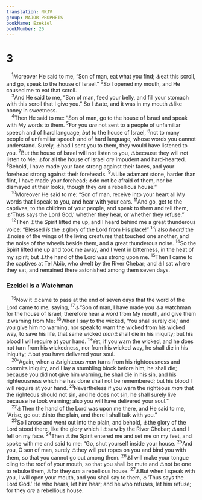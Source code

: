 ```yaml
---
translation: NKJV
group: MAJOR PROPHETS
bookName: Ezekiel 
bookNumber: 26
---
```


<div class="title"><h1>3</h1></div>
<span class="verse exe_3_1"> <sup>1</sup>Moreover He said to me, “Son of man, eat what you find; <a data-toggle="tooltip" data-placement="bottom" title="Ezek. 2:8, 9">⚓</a>eat this scroll, and go, speak to the house of Israel.” </span>
<span class="verse exe_3_2"><sup>2</sup>So I opened my mouth, and He caused me to eat that scroll.<br/></span>
<span class="verse exe_3_3"> <sup>3</sup>And He said to me, “Son of man, feed your belly, and fill your stomach with this scroll that I give you.” So I <a data-toggle="tooltip" data-placement="bottom" title="Jer. 15:16; Rev. 10:9">⚓</a>ate, and it was in my mouth <a data-toggle="tooltip" data-placement="bottom" title="Ps. 19:10; 119:103">⚓</a>like honey in sweetness.<br/></span>
<span class="verse exe_3_4"> <sup>4</sup>Then He said to me: “Son of man, go to the house of Israel and speak with My words to them. </span>
<span class="verse exe_3_5"><sup>5</sup>For you <i>are</i> not sent to a people of unfamiliar speech and of hard language, <i>but</i> to the house of Israel, </span>
<span class="verse exe_3_6"><sup>6</sup>not to many people of unfamiliar speech and of hard language, whose words you cannot understand. Surely, <a data-toggle="tooltip" data-placement="bottom" title="Jon. 3:5–10; Matt. 11:21">⚓</a>had I sent you to them, they would have listened to you. </span>
<span class="verse exe_3_7"><sup>7</sup>But the house of Israel will not listen to you, <a data-toggle="tooltip" data-placement="bottom" title="John 15:20, 21">⚓</a>because they will not listen to Me; <a data-toggle="tooltip" data-placement="bottom" title="Ezek. 2:4">⚓</a>for all the house of Israel <i>are</i> impudent and hard-hearted. </span>
<span class="verse exe_3_8"><sup>8</sup>Behold, I have made your face strong against their faces, and your forehead strong against their foreheads. </span>
<span class="verse exe_3_9"><sup>9</sup><a data-toggle="tooltip" data-placement="bottom" title="Is. 50:7; Jer. 1:18; Mic. 3:8">⚓</a>Like adamant stone, harder than flint, I have made your forehead; <a data-toggle="tooltip" data-placement="bottom" title="Jer. 1:8, 17; Ezek. 2:6">⚓</a>do not be afraid of them, nor be dismayed at their looks, though they <i>are</i> a rebellious house.”<br/></span>
<span class="verse exe_3_10"> <sup>10</sup>Moreover He said to me: “Son of man, receive into your heart all My words that I speak to you, and hear with your ears. </span>
<span class="verse exe_3_11"><sup>11</sup>And go, get to the captives, to the children of your people, and speak to them and tell them, <a data-toggle="tooltip" data-placement="bottom" title="Ezek. 2:5, 7">⚓</a>‘Thus says the Lord God,’ whether they hear, or whether they refuse.”<br/></span>
<span class="verse exe_3_12"> <sup>12</sup>Then <a data-toggle="tooltip" data-placement="bottom" title="1 Kin. 18:12; Ezek. 8:3; Acts 8:39">⚓</a>the Spirit lifted me up, and I heard behind me a great thunderous voice: “Blessed <i>is</i> the <a data-toggle="tooltip" data-placement="bottom" title="Ezek. 1:28; 8:4">⚓</a>glory of the Lord from His place!” </span>
<span class="verse exe_3_13"><sup>13</sup><i>I</i> also <i>heard</i> the <a data-toggle="tooltip" data-placement="bottom" title="Ezek. 1:24; 10:5">⚓</a>noise of the wings of the living creatures that touched one another, and the noise of the wheels beside them, and a great thunderous noise. </span>
<span class="verse exe_3_14"><sup>14</sup>So the Spirit lifted me up and took me away, and I went in bitterness, in the heat of my spirit; but <a data-toggle="tooltip" data-placement="bottom" title="2 Kin. 3:15; Ezek. 1:3; 8:1">⚓</a>the hand of the Lord was strong upon me. </span>
<span class="verse exe_3_15"><sup>15</sup>Then I came to the captives at Tel Abib, who dwelt by the River Chebar; and <a data-toggle="tooltip" data-placement="bottom" title="Job 2:13; Ps. 137:1">⚓</a>I sat where they sat, and remained there astonished among them seven days.<br/></span>
<div class="title"><h3>Ezekiel Is a Watchman</h3></div>
<span class="verse exe_3_16"> <sup>16</sup>Now it <a data-toggle="tooltip" data-placement="bottom" title="Jer. 42:7">⚓</a>came to pass at the end of seven days that the word of the Lord came to me, saying, </span>
<span class="verse exe_3_17"><sup>17</sup><a data-toggle="tooltip" data-placement="bottom" title="Ezek. 33:7–9">⚓</a>“Son of man, I have made you <a data-toggle="tooltip" data-placement="bottom" title="Is. 52:8; 56:10; Jer. 6:17">⚓</a>a watchman for the house of Israel; therefore hear a word from My mouth, and give them <a data-toggle="tooltip" data-placement="bottom" title="(Lev. 19:17; Prov. 14:25); Is. 58:1">⚓</a>warning from Me: </span>
<span class="verse exe_3_18"><sup>18</sup>When I say to the wicked, ‘You shall surely die,’ and you give him no warning, nor speak to warn the wicked from his wicked way, to save his life, that same wicked <i>man</i><a data-toggle="tooltip" data-placement="bottom" title="Ezek. 33:6; (John 8:21, 24)">⚓</a>shall die in his iniquity; but his blood I will require at your hand. </span>
<span class="verse exe_3_19"><sup>19</sup>Yet, if you warn the wicked, and he does not turn from his wickedness, nor from his wicked way, he shall die in his iniquity; <a data-toggle="tooltip" data-placement="bottom" title="Is. 49:4, 5; Ezek. 14:14, 20; Acts 18:6; 20:26; 1 Tim. 4:16">⚓</a>but you have delivered your soul.<br/></span>
<span class="verse exe_3_20"> <sup>20</sup>“Again, when a <a data-toggle="tooltip" data-placement="bottom" title="Ps. 125:5; Ezek. 18:24; 33:18; Zeph. 1:6">⚓</a>righteous <i>man</i> turns from his righteousness and commits iniquity, and I lay a stumbling block before him, he shall die; because you did not give him warning, he shall die in his sin, and his righteousness which he has done shall not be remembered; but his blood I will require at your hand. </span>
<span class="verse exe_3_21"><sup>21</sup>Nevertheless if you warn the righteous <i>man</i> that the righteous should not sin, and he does not sin, he shall surely live because he took warning; also you will have delivered your soul.”<br/></span>
<span class="verse exe_3_22"> <sup>22</sup><a data-toggle="tooltip" data-placement="bottom" title="Ezek. 1:3">⚓</a>Then the hand of the Lord was upon me there, and He said to me, “Arise, go out <a data-toggle="tooltip" data-placement="bottom" title="Ezek. 8:4">⚓</a>into the plain, and there I shall talk with you.”<br/></span>
<span class="verse exe_3_23"> <sup>23</sup>So I arose and went out into the plain, and behold, <a data-toggle="tooltip" data-placement="bottom" title="Ezek. 1:28; Acts 7:55">⚓</a>the glory of the Lord stood there, like the glory which I <a data-toggle="tooltip" data-placement="bottom" title="Ezek. 1:1">⚓</a>saw by the River Chebar; <a data-toggle="tooltip" data-placement="bottom" title="Ezek. 1:28">⚓</a>and I fell on my face. </span>
<span class="verse exe_3_24"><sup>24</sup>Then <a data-toggle="tooltip" data-placement="bottom" title="Ezek. 2:2">⚓</a>the Spirit entered me and set me on my feet, and spoke with me and said to me: “Go, shut yourself inside your house. </span>
<span class="verse exe_3_25"><sup>25</sup>And you, O son of man, surely <a data-toggle="tooltip" data-placement="bottom" title="Ezek. 4:8">⚓</a>they will put ropes on you and bind you with them, so that you cannot go out among them. </span>
<span class="verse exe_3_26"><sup>26</sup><a data-toggle="tooltip" data-placement="bottom" title="Ezek. 24:27; Luke 1:20, 22">⚓</a>I will make your tongue cling to the roof of your mouth, so that you shall be mute and <a data-toggle="tooltip" data-placement="bottom" title="Hos. 4:17; Amos 8:11">⚓</a>not be one to rebuke them, <a data-toggle="tooltip" data-placement="bottom" title="Ezek. 2:5–7">⚓</a>for they <i>are</i> a rebellious house. </span>
<span class="verse exe_3_27"><sup>27</sup><a data-toggle="tooltip" data-placement="bottom" title="Ex. 4:11, 12; Ezek. 24:27; 33:22">⚓</a>But when I speak with you, I will open your mouth, and you shall say to them, <a data-toggle="tooltip" data-placement="bottom" title="Ezek. 3:11">⚓</a>‘Thus says the Lord God.’ He who hears, let him hear; and he who refuses, let him refuse; for they <i>are</i> a rebellious house.<br/></span>
